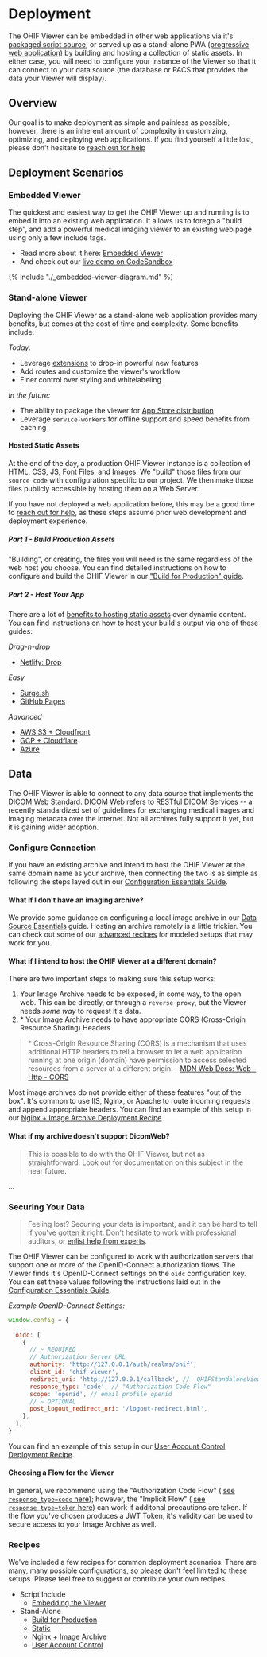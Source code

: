 # Deployment

The OHIF Viewer can be embedded in other web applications via it's [packaged
script source][viewer-npm], or served up as a stand-alone PWA ([progressive web
application][pwa-url]) by building and hosting a collection of static assets. In
either case, you will need to configure your instance of the Viewer so that it
can connect to your data source (the database or PACS that provides the data
your Viewer will display).

## Overview

Our goal is to make deployment as simple and painless as possible; however,
there is an inherent amount of complexity in customizing, optimizing, and
deploying web applications. If you find yourself a little lost, please don't
hesitate to [reach out for help](/help.md)

## Deployment Scenarios

### Embedded Viewer

The quickest and easiest way to get the OHIF Viewer up and running is to embed
it into an existing web application. It allows us to forego a "build step", and
add a powerful medical imaging viewer to an existing web page using only a few
include tags.

- Read more about it here: [Embedded Viewer](./recipes/embedded-viewer.md)
- And check out our [live demo on CodeSandbox][code-sandbox]

{% include "./_embedded-viewer-diagram.md" %}

### Stand-alone Viewer

Deploying the OHIF Viewer as a stand-alone web application provides many
benefits, but comes at the cost of time and complexity. Some benefits include:

_Today:_

- Leverage [extensions](/advanced/extensions.md) to drop-in powerful new
  features
- Add routes and customize the viewer's workflow
- Finer control over styling and whitelabeling

_In the future:_

- The ability to package the viewer for [App Store distribution][app-store]
- Leverage `service-workers` for offline support and speed benefits from caching

#### Hosted Static Assets

At the end of the day, a production OHIF Viewer instance is a collection of
HTML, CSS, JS, Font Files, and Images. We "build" those files from our
`source code` with configuration specific to our project. We then make those
files publicly accessible by hosting them on a Web Server.

If you have not deployed a web application before, this may be a good time to
[reach out for help](/help.md), as these steps assume prior web development and
deployment experience.

##### Part 1 - Build Production Assets

"Building", or creating, the files you will need is the same regardless of the
web host you choose. You can find detailed instructions on how to configure and
build the OHIF Viewer in our
["Build for Production" guide](./recipes/build-for-production.md).

##### Part 2 - Host Your App

There are a lot of [benefits to hosting static assets][host-static-assets] over
dynamic content. You can find instructions on how to host your build's output
via one of these guides:

_Drag-n-drop_

- [Netlify: Drop](/deployment/recipes/static-assets.md#netlify-drop)

_Easy_

- [Surge.sh](/deployment/recipes/static-assets.md#surgesh)
- [GitHub Pages](/deployment/recipes/static-assets.md#github-pages)

_Advanced_

- [AWS S3 + Cloudfront](/deployment/recipes/static-assets.md#aws-s3--cloudfront)
- [GCP + Cloudflare](/deployment/recipes/static-assets.md#gcp--cloudflare)
- [Azure](/deployment/recipes/static-assets.md#azure)

## Data

The OHIF Viewer is able to connect to any data source that implements the [DICOM
Web Standard][dicom-web-standard]. [DICOM Web][dicom-web] refers to RESTful
DICOM Services -- a recently standardized set of guidelines for exchanging
medical images and imaging metadata over the internet. Not all archives fully
support it yet, but it is gaining wider adoption.

### Configure Connection

If you have an existing archive and intend to host the OHIF Viewer at the same
domain name as your archive, then connecting the two is as simple as following
the steps layed out in our
[Configuration Essentials Guide](./../essentials/configuration.md).

#### What if I don't have an imaging archive?

We provide some guidance on configuring a local image archive in our
[Data Source Essentials](./../essentials/data-source.md) guide. Hosting an
archive remotely is a little trickier. You can check out some of our
[advanced recipes](#recipes) for modeled setups that may work for you.

#### What if I intend to host the OHIF Viewer at a different domain?

There are two important steps to making sure this setup works:

1. Your Image Archive needs to be exposed, in some way, to the open web. This
   can be directly, or through a `reverse proxy`, but the Viewer needs _some
   way_ to request it's data.
2. \* Your Image Archive needs to have appropriate CORS (Cross-Origin Resource
   Sharing) Headers

> \* Cross-Origin Resource Sharing (CORS) is a mechanism that uses additional
> HTTP headers to tell a browser to let a web application running at one origin
> (domain) have permission to access selected resources from a server at a
> different origin. - [MDN Web Docs: Web - Http - CORS][cors]

Most image archives do not provide either of these features "out of the box".
It's common to use IIS, Nginx, or Apache to route incoming requests and append
appropriate headers. You can find an example of this setup in our
[Nginx + Image Archive Deployment Recipe](deployment/recipes/nginx--image-archive.md).

#### What if my archive doesn't support DicomWeb?

> This is possible to do with the OHIF Viewer, but not as straightforward. Look
> out for documentation on this subject in the near future.

...

### Securing Your Data

> Feeling lost? Securing your data is important, and it can be hard to tell if
> you've gotten it right. Don't hesitate to work with professional auditors, or
> [enlist help from experts](./../help.md).

The OHIF Viewer can be configured to work with authorization servers that
support one or more of the OpenID-Connect authorization flows. The Viewer finds
it's OpenID-Connect settings on the `oidc` configuration key. You can set these
values following the instructions laid out in the
[Configuration Essentials Guide](./../essentials/configuration.md).

_Example OpenID-Connect Settings:_

```js
window.config = {
  ...
  oidc: [
    {
      // ~ REQUIRED
      // Authorization Server URL
      authority: 'http://127.0.0.1/auth/realms/ohif',
      client_id: 'ohif-viewer',
      redirect_uri: 'http://127.0.0.1/callback', // `OHIFStandaloneViewer.js`
      response_type: 'code', // "Authorization Code Flow"
      scope: 'openid', // email profile openid
      // ~ OPTIONAL
      post_logout_redirect_uri: '/logout-redirect.html',
    },
  ],
}
```

You can find an example of this setup in our
[User Account Control Deployment Recipe](deployment/recipes/user-account-control.md).

#### Choosing a Flow for the Viewer

In general, we recommend using the "Authorization Code Flow" ( [see
`response_type=code` here][code-flows]); however, the "Implicit Flow" ( [see
`response_type=token` here][code-flows]) can work if additonal precautions are
taken. If the flow you've chosen produces a JWT Token, it's validity can be used
to secure access to your Image Archive as well.

### Recipes

We've included a few recipes for common deployment scenarios. There are many,
many possible configurations, so please don't feel limited to these setups.
Please feel free to suggest or contribute your own recipes.

- Script Include
  - [Embedding the Viewer](deployment/recipes/embedded-viewer.md)
- Stand-Alone
  - [Build for Production](deployment/recipes/build-for-production.md)
  - [Static](deployment/recipes/static-assets.md)
  - [Nginx + Image Archive](deployment/recipes/nginx--image-archive.md)
  - [User Account Control](deployment/recipes/user-account-control.md)

<!--
  Links
  -->

<!-- prettier-ignore-start -->
[viewer-npm]: https://www.npmjs.com/package/@ohif/viewer
[pwa-url]: https://developers.google.com/web/progressive-web-apps/
[static-assets-url]: https://www.maxcdn.com/one/visual-glossary/static-content/
[app-store]: https://medium.freecodecamp.org/i-built-a-pwa-and-published-it-in-3-app-stores-heres-what-i-learned-7cb3f56daf9b
[dicom-web-standard]: https://www.dicomstandard.org/dicomweb/
[dicom-web]: https://en.wikipedia.org/wiki/DICOMweb
[host-static-assets]: https://www.netlify.com/blog/2016/05/18/9-reasons-your-site-should-be-static/
[cors]: https://developer.mozilla.org/en-US/docs/Web/HTTP/CORS
[code-flows]: https://medium.com/@darutk/diagrams-of-all-the-openid-connect-flows-6968e3990660
[code-sandbox]: https://codesandbox.io/s/ohif-viewer-script-tag-usage-b3st9
<!-- prettier-ignore-end -->
